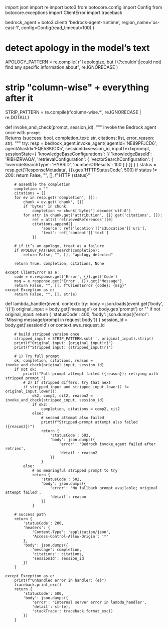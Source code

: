 import json
import re
import boto3
from botocore.config import Config
from botocore.exceptions import ClientError
import traceback

bedrock_agent = boto3.client(
    'bedrock-agent-runtime',
    region_name='us-east-1',
    config=Config(read_timeout=100)
)

# detect apology in the model’s text
APOLOGY_PATTERN = re.compile(
    r"I apologize, but I (?:couldn't|could not) find any specific information about",
    re.IGNORECASE
)

# strip "column-wise" + everything after it
STRIP_PATTERN = re.compile(r'column-wise.*', re.IGNORECASE | re.DOTALL)

def invoke_and_check(prompt, session_id):
    """
    Invoke the Bedrock agent once with `prompt`.  
    Returns (success: bool, completion_text: str, citations: list, error_reason: str).
    """
    try:
        resp = bedrock_agent.invoke_agent(
            agentId='NE89PFJCD6',
            agentAliasId='FQE5SKICX5',
            sessionId=session_id,
            inputText=prompt,
            sessionState={
                'knowledgeBaseConfigurations': [{
                    'knowledgeBaseId': 'RIBHZRVAQA',
                    'retrievalConfiguration': {
                        'vectorSearchConfiguration': {
                            'overrideSearchType': 'HYBRID',
                            'numberOfResults': 100
                        }
                    }
                }]
            }
        )
        status = resp.get('ResponseMetadata', {}).get('HTTPStatusCode', 500)
        if status != 200:
            return False, "", [], f"HTTP {status}"
        
        # assemble the completion
        completion = ""
        citations = []
        for ev in resp.get('completion', []):
            chunk = ev.get('chunk', {})
            if 'bytes' in chunk:
                completion += chunk['bytes'].decode('utf-8')
            for attr in chunk.get('attribution', {}).get('citations', []):
                ref = attr['retrievedReferences'][0]
                citations.append({
                    'source': ref['location']['s3Location']['uri'],
                    'text': ref['content']['text']
                })
        
        # if it’s an apology, treat as a failure
        if APOLOGY_PATTERN.search(completion):
            return False, "", [], "apology detected"
        
        return True, completion, citations, None

    except ClientError as e:
        code = e.response.get('Error', {}).get('Code')
        msg = e.response.get('Error', {}).get('Message')
        return False, "", [], f"ClientError {code}: {msg}"
    except Exception as e:
        return False, "", [], str(e)


def lambda_handler(event, context):
    try:
        body = json.loads(event.get('body', '{}'))
        original_input = body.get('message') or body.get('prompt') or ""
        if not original_input:
            return {
                'statusCode': 400,
                'body': json.dumps({'error': 'Missing message/prompt in request body'})
            }
        session_id = body.get('sessionId') or context.aws_request_id

        # build stripped version once
        stripped_input = STRIP_PATTERN.sub('', original_input).strip()
        print(f"Original input: {original_input!r}")
        print(f"Stripped input: {stripped_input!r}")

        # 1) Try full prompt
        ok, completion, citations, reason = invoke_and_check(original_input, session_id)
        if not ok:
            print(f"Full-prompt attempt failed ({reason}); retrying with stripped prompt.")
            # 2) If stripped differs, try that next
            if stripped_input and stripped_input.lower() != original_input.lower():
                ok2, comp2, cit2, reason2 = invoke_and_check(stripped_input, session_id)
                if ok2:
                    completion, citations = comp2, cit2
                else:
                    # second attempt also failed
                    print(f"Stripped-prompt attempt also failed ({reason2})")
                    return {
                        'statusCode': 502,
                        'body': json.dumps({
                            'error': 'Bedrock invoke_agent failed after retries',
                            'detail': reason2
                        })
                    }
            else:
                # no meaningful stripped prompt to try
                return {
                    'statusCode': 502,
                    'body': json.dumps({
                        'error': 'No fallback prompt available; original attempt failed',
                        'detail': reason
                    })
                }

        # success path
        return {
            'statusCode': 200,
            'headers': {
                'Content-Type': 'application/json',
                'Access-Control-Allow-Origin': '*'
            },
            'body': json.dumps({
                'message': completion,
                'citations': citations,
                'sessionId': session_id
            })
        }

    except Exception as e:
        print(f"Unhandled error in handler: {e}")
        traceback.print_exc()
        return {
            'statusCode': 500,
            'body': json.dumps({
                'error': 'Internal server error in lambda_handler',
                'detail': str(e),
                'stackTrace': traceback.format_exc()
            })
        }
